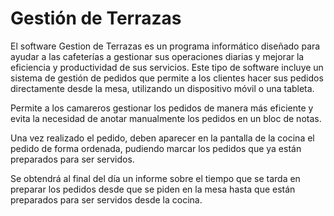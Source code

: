 # Gestión de Terrazas

El software Gestion de Terrazas es un programa informático diseñado para ayudar a las cafeterías a gestionar sus operaciones diarias y mejorar la eficiencia y productividad de sus servicios. Este tipo de software incluye un sistema de gestión de pedidos que permite a los clientes hacer sus pedidos directamente desde la mesa, utilizando un dispositivo móvil o una tableta.

Permite a los camareros gestionar los pedidos de manera más eficiente y evita la necesidad de anotar manualmente los pedidos en un bloc de notas. 

Una vez realizado el pedido, deben aparecer en la pantalla de la cocina el pedido de forma ordenada, pudiendo marcar los pedidos que ya están preparados para ser servidos.

Se obtendrá al final del día un informe sobre el tiempo que se tarda en preparar los pedidos desde que se piden en la mesa hasta que están preparados para ser servidos desde la cocina.
